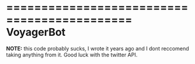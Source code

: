 ============================================
VoyagerBot
============================================
**NOTE:** this code probably sucks, I wrote it years ago and I dont reccomend taking anything from it. 
Good luck with the twitter API.
